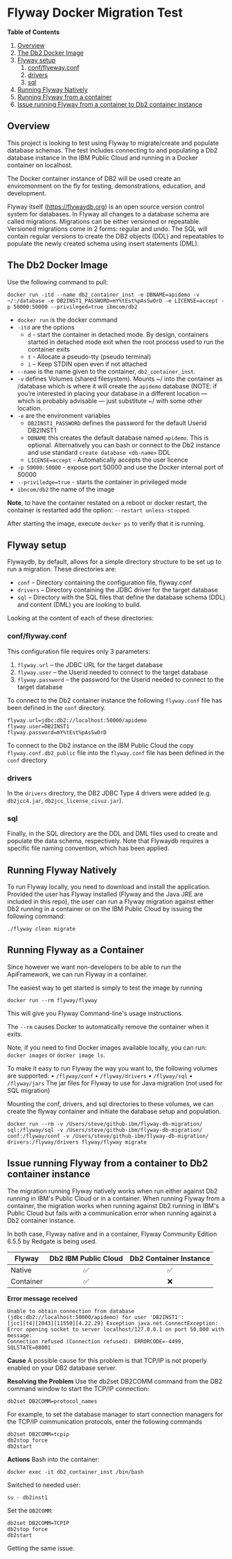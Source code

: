 # Flyway Docker Migration Test

**Table of Contents**

1. [Overview](#1.0)
1. [The Db2 Docker Image](#2.0)
1. [Flyway setup](#3.0)
    1. [conf/flyeway.conf](#3.1)
    1. [drivers](#3.2)
    1. [sql](#3.2)
1. [Running Flyway Natively](#4.0)
1. [Running Flyway from a container](#5.0)     
1. [Issue running Flyway from a container to Db2 container instance](#6.0)  


<a id="1.0"></a>

## Overview

This project is looking to test using Flyway to migrate/create and populate database schemas.  The test includes connecting to and populating a Db2 database instance in the IBM Public Cloud and running in a Docker container on localhost.

The Docker container instance of DB2 will be used create an enviromonment on the fly for testing, demonstrations, education, and development.

Flyway itself (https://flywaydb.org) is an open source version control system for databases.  In Flyway all changes to a database schema are called migrations. Migrations can be either versioned or repeatable. Versioned migrations come in 2 forms: regular and undo.  The SQL will contain regular versions to create the DB2 objects (DDL) and repeatables to populate the newly created schema using insert statements (DML).

<a id="2.0"></a>

## The Db2 Docker Image
Use the following command to pull:

```shell
docker run -itd --name db2_container_inst -e DBNAME=apidemo -v ~/:/database -e DB2INST1_PASSWORD=mY%tEst%pAsSwOrD -e LICENSE=accept -p 50000:50000 --privileged=true ibmcom/db2
```

- `docker run` is the docker command
- `-itd` are the options
    - `d` - start the container in detached mode. By design, containers started in detached mode exit when the root process used to run the container exits
    - `t` - Allocate a pseudo-tty (pseudo terminal)
    - `i` – Keep STDIN open even if not attached
- `--name` is the name given to the container, `db2_container_inst`.
- `-v` defines Volumes (shared filesystem).  Mounts ~/ into the container as /database which is where it will create the `apidemo` database (NOTE: if you’re interested in placing your database in a different location — which is probably advisable — just substitute ~/ with some other location.
- `-e` are the environment variables
    - `DB2INST1_PASSWORD` defines the password for the default Userid DB2INST1
    - `DBNAME` this creates the default database named `apidemo`.  This is optional.  Alternatively you can bash or connect to the Db2 instance and use standard `create database <db-name>` DDL
    - `LICENSE=accept` - Automatically accepts the user licence 
- `-p 50000:50000` - expose port 50000 and use the Docker internal port of 50000
- `--priviledge=true` - starts the container in privileged mode
- `ibncom/db2` the name of the image

**Note**, to have the container restated on a reboot or docker restart, the container is restarted add the option: `--restart unless-stopped`.

After starting the image, execute `docker ps` to verify that it is running.

<a id="3.0"></a>

## Flyway setup

Flywaydb, by default, allows for a simple directory structure to be set up to run a migration. These directories are:
- `conf` – Directory containing the configuration file, flyway.conf
- `drivers` – Directory containing the JDBC driver for the target database
- `sql` – Directory with the SQL files that define the database schema (DDL) and content (DML) you are looking to build.

Looking at the content of each of these directories:

<a id="3.1"></a>

### conf/flyway.conf 
This configuration file requires only 3 parameters:
1. `flyway.url` – the JDBC URL for the target database
2. `flyway.user` – the Userid needed to connect to the target database
3. `flyway.password` – the password for the Userid needed to connect to the target database

To connect to the Db2 container instance the following `flyway.conf` file has been defined in the `conf` directory.

```shell
flyway.url=jdbc:db2://localhost:50000/apidemo
flyway.user=DB2INST1
flyway.password=mY%tEst%pAsSwOrD
```

To connect to the Db2 instance on the IBM Public Cloud the copy  `flyway.conf.db2_public` file into the `flyway.conf` file has been defined in the `conf` directory

<a id="3.2"></a>

### drivers
In the `drivers` directory, the DB2 JDBC Type 4 drivers were added (e.g. `db2jcc4.jar`, `db2jcc_license_cisuz.jar`).

<a id="3.3"></a>

### sql
Finally, in the SQL directory are the DDL and DML files used to create and populate the data schema, respectively.  Note that Flywaydb requires a specific file naming convention, which has been applied.

<a id="4.0"></a>

## Running Flyway Natively
To run Flyway locally, you need to download and install the application.  Provided the user has Flyway installed (Flyway and the Java JRE are included in this repo), the user can run a Flyway migration against either Db2 running in a container or on the IBM Public Cloud by issuing the following command:

```shell
./flyway clean migrate
```

<a id="5.0"></a>

## Running Flyway as a Container
Since however we want non-developers to be able to run the ApiFramework, we can run Flyway in a container.

The easiest way to get started is simply to test the image by running

```shell
docker run --rm flyway/flyway
```

This will give you Flyway Command-line's usage instructions.

The `--rm` causes Docker to automatically remove the container when it exits.

Note, if you need to find Docker images available locally, you can run: `docker images` or `docker image ls`.

To make it easy to run Flyway the way you want to, the following volumes are supported:
•	`/flyway/conf`
•	`/flyway/drivers`
•	`/flyway/sql`
•	`/flyway/jars`	The jar files for Flyway to use for Java migration (not used for SQL migration)

Mounting the conf, drivers, and sql directories to these volumes, we can create the flyway container and initiate the database setup and population.

```shell
docker run --rm -v /Users/steve/github-ibm/flyway-db-migration/  
sql:/flyway/sql -v /Users/steve/github-ibm/flyway-db-migration/  
conf:/flyway/conf -v /Users/steve/github-ibm/flyway-db-migration/  
drivers:/flyway/drivers flyway/flyway migrate
```

<a id="6.0"></a>

## Issue running Flyway from a container to Db2 container instance

The migration running Flyway natively works when run either against Db2 running in IBM's Public Cloud or in a container.  When running Flyway from a container, the migration works when running against Db2 running in IBM's Public Cloud but fails with a communication error when running against a Db2 container instance.

In both case, Flyway native and in a container, Flyway Community Edition 6.5.5 by Redgate is being used.


<table>
    <thead>
        <tr>
            <th>Flyway</th>
            <th>Db2 IBM Public Cloud</th>
            <th>Db2 Container Instance</th>
        </tr>
    </thead>
    <tbody>
        <tr>
            <td>Native</td>
            <td style="text-align:center">&#9989;</td>
            <td style="text-align:center">&#9989;</td>
        </tr>
        <tr>
            <td>Container</td>
            <td style="text-align:center">&#9989;</td>
            <td style="text-align:center">&#10060;</td>
        </tr>
    </tbody>
</table>

**Error message received**

```
Unable to obtain connection from database (jdbc:db2://localhost:50000/apidemo) for user 'DB2INST1': 
[jcc][t4][2043][11550][4.22.29] Exception java.net.ConnectException: Error opening socket to server localhost/127.0.0.1 on port 50,000 with message:  
Connection refused (Connection refused). ERRORCODE=-4499, SQLSTATE=08001
```

**Cause**
A possible cause for this problem is that TCP/IP is not properly enabled on your DB2 database server.

**Resolving the Problem**
Use the db2set DB2COMM command from the DB2 command window to start the TCP/IP connection:
```shell
db2set DB2COMM=protocol_names
```

For example, to set the database manager to start connection managers for the TCP/IP communication protocols, enter the following commands

```shell
db2set DB2COMM=tcpip
db2stop force
db2start
```

**Actions**
Bash into the container:
```shell
docker exec -it db2_container_inst /bin/bash
```
Switched to needed user:
```shell
su - db2inst1
```
Set the `DB2COMM`:

```shell
db2set DB2COMM=TCPIP
db2stop force
db2start
```

Getting the same issue.


